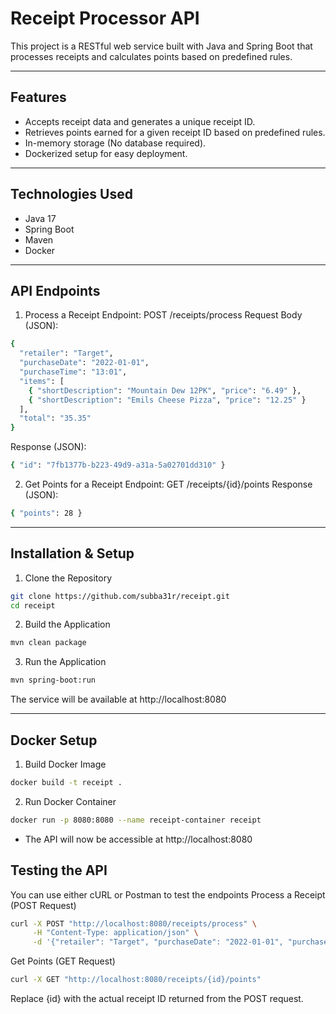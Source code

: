 # Receipt Processor API

This project is a RESTful web service built with Java and Spring Boot that processes receipts and calculates points based on predefined rules.

---

## Features

- Accepts receipt data and generates a unique receipt ID.
- Retrieves points earned for a given receipt ID based on predefined rules.
- In-memory storage (No database required).
- Dockerized setup for easy deployment.

---

## Technologies Used

- Java 17
- Spring Boot
- Maven
- Docker

---

## API Endpoints

1. Process a Receipt
Endpoint: POST /receipts/process
Request Body (JSON):
```bash
{
  "retailer": "Target",
  "purchaseDate": "2022-01-01",
  "purchaseTime": "13:01",
  "items": [
    { "shortDescription": "Mountain Dew 12PK", "price": "6.49" },
    { "shortDescription": "Emils Cheese Pizza", "price": "12.25" }
  ],
  "total": "35.35"
}
```

Response (JSON):
```bash
{ "id": "7fb1377b-b223-49d9-a31a-5a02701dd310" }
```

2. Get Points for a Receipt
Endpoint: GET /receipts/{id}/points
Response (JSON):
```bash
{ "points": 28 }
```

---

## Installation & Setup
1. Clone the Repository
```bash
git clone https://github.com/subba31r/receipt.git
cd receipt
```

2. Build the Application
```bash
mvn clean package
```

3. Run the Application
```bash
mvn spring-boot:run
```

The service will be available at http://localhost:8080
  
---

## Docker Setup

1. Build Docker Image
```bash
docker build -t receipt .
```

2. Run Docker Container
```bash
docker run -p 8080:8080 --name receipt-container receipt
```

- The API will now be accessible at http://localhost:8080

## Testing the API

You can use either cURL or Postman to test the endpoints
Process a Receipt (POST Request)
```bash
curl -X POST "http://localhost:8080/receipts/process" \
     -H "Content-Type: application/json" \
     -d '{"retailer": "Target", "purchaseDate": "2022-01-01", "purchaseTime": "13:01", "items": [{ "shortDescription": "Mountain Dew 12PK", "price": "6.49" }], "total": "35.35"}'
```

Get Points (GET Request)
```bash
curl -X GET "http://localhost:8080/receipts/{id}/points"
```
Replace {id} with the actual receipt ID returned from the POST request.
